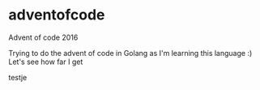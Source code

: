 # adventofcode
Advent of code 2016

Trying to do the advent of code in Golang as I'm learning this language :)
Let's see how far I get

testje
